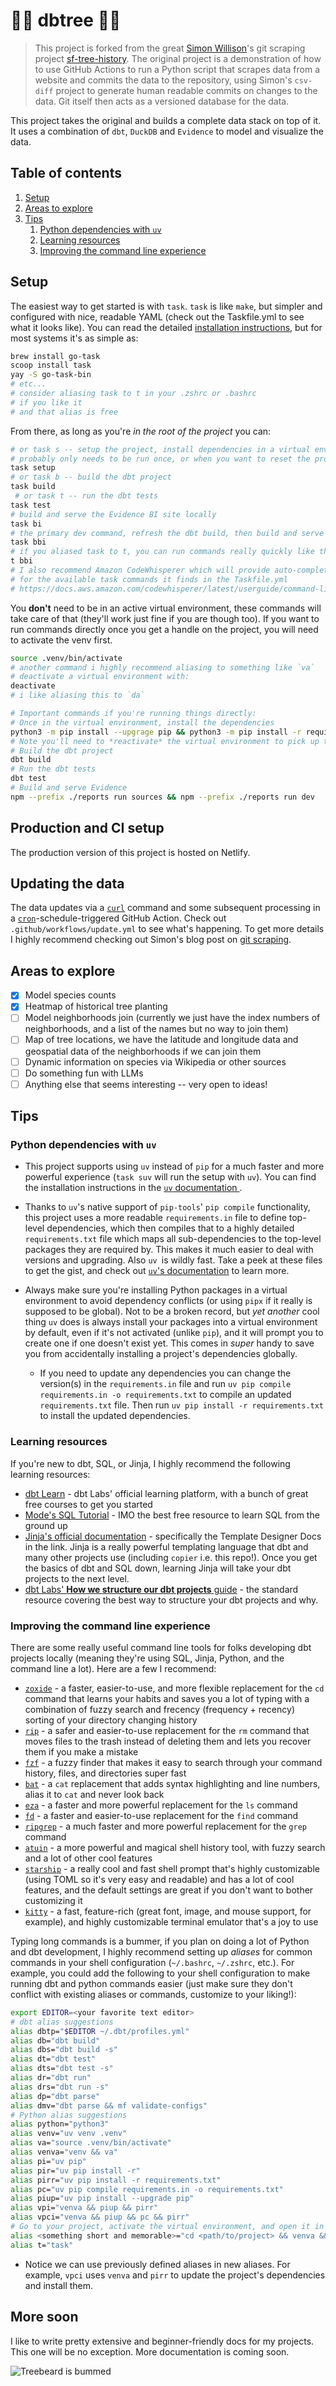 # 🌲🌳 dbtree 🚃🌉

> This project is forked from the great [Simon Willison](https://github.com/simonw)'s git scraping project [sf-tree-history](https://github.com/simonw/sf-tree-history). The original project is a demonstration of how to use GitHub Actions to run a Python script that scrapes data from a website and commits the data to the repository, using Simon's `csv-diff` project to generate human readable commits on changes to the data. Git itself then acts as a versioned database for the data.

This project takes the original and builds a complete data stack on top of it. It uses a combination of `dbt`, `DuckDB` and `Evidence` to model and visualize the data.

## Table of contents

1. [Setup](#setup)
2. [Areas to explore](#areas-to-explore)
3. [Tips](#tips)
   1. [Python dependencies with `uv`](#python-dependencies-with-uv)
   2. [Learning resources](#learning-resources)
   3. [Improving the command line experience](#improving-the-command-line-experience)

## Setup

The easiest way to get started is with `task`. `task` is like `make`, but simpler and configured with nice, readable YAML (check out the Taskfile.yml to see what it looks like). You can read the detailed [installation instructions](https://taskfile.dev/#/installation), but for most systems it's as simple as:

```bash
brew install go-task
scoop install task
yay -S go-task-bin
# etc...
# consider aliasing task to t in your .zshrc or .bashrc
# if you like it
# and that alias is free
```

From there, as long as you're _in the root of the project_ you can:

```bash
# or task s -- setup the project, install dependencies in a virtual environment
# probably only needs to be run once, or when you want to reset the project
task setup
# or task b -- build the dbt project
task build
 # or task t -- run the dbt tests
task test
# build and serve the Evidence BI site locally
task bi
# the primary dev command, refresh the dbt build, then build and serve Evidence
task bbi
# if you aliased task to t, you can run commands really quickly like this
t bbi
# I also recommend Amazon CodeWhisperer which will provide auto-completion
# for the available task commands it finds in the Taskfile.yml
# https://docs.aws.amazon.com/codewhisperer/latest/userguide/command-line.html
```

You **don't** need to be in an active virtual environment, these commands will take care of that (they'll work just fine if you are though too). If you want to run commands directly once you get a handle on the project, you will need to activate the venv first.

```bash
source .venv/bin/activate
# another command i highly recommend aliasing to something like `va`
# deactivate a virtual environment with:
deactivate
# i like aliasing this to `da`

# Important commands if you're running things directly:
# Once in the virtual environment, install the dependencies
python3 -m pip install --upgrage pip && python3 -m pip install -r requirements.txt
# Note you'll need to *reactivate* the virtual environment to pick up the newly installed dependencies
# Build the dbt project
dbt build
# Run the dbt tests
dbt test
# Build and serve Evidence
npm --prefix ./reports run sources && npm --prefix ./reports run dev
```

## Production and CI setup

The production version of this project is hosted on Netlify.

## Updating the data

The data updates via a [`curl`](https://tldr.inbrowser.app/pages/common/curl) command and some subsequent processing in a [`cron`](https://tldr.inbrowser.app/pages/common/cron)-schedule-triggered GitHub Action. Check out `.github/workflows/update.yml` to see what's happening. To get more details I highly recommend checking out Simon's blog post on [git scraping](https://simonwillison.net/2020/Oct/9/git-scraping/).

## Areas to explore

- [x] Model species counts
- [x] Heatmap of historical tree planting
- [ ] Model neighborhoods join (currently we just have the index numbers of neighborhoods, and a list of the names but no way to join them)
- [ ] Map of tree locations, we have the latitude and longitude data and geospatial data of the neighborhoods if we can join them
- [ ] Dynamic information on species via Wikipedia or other sources
- [ ] Do something fun with LLMs
- [ ] Anything else that seems interesting -- very open to ideas!

## Tips

### Python dependencies with `uv`

- This project supports using `uv` instead of `pip` for a much faster and more powerful experience (`task suv` will run the setup with `uv`). You can find the installation instructions in the [ `uv` documentation ](https://github.com/astral-sh/uv).

- Thanks to `uv`'s native support of `pip-tools`' `pip compile` functionality, this project uses a more readable `requirements.in` file to define top-level dependencies, which then compiles that to a highly detailed `requirements.txt` file which maps all sub-dependencies to the top-level packages they are required by. This makes it much easier to deal with versions and upgrading. Also `uv `is wildly fast. Take a peek at these files to get the gist, and check out [`uv`'s documentation](https://github.com/astral-sh/uv) to learn more.

- Always make sure you're installing Python packages in a virtual environment to avoid dependency conflicts (or using `pipx` if it really is supposed to be global). Not to be a broken record, but _yet another_ cool thing `uv` does is always install your packages into a virtual environment by default, even if it's not activated (unlike `pip`), and it will prompt you to create one if one doesn't exist yet. This comes in _super_ handy to save you from accidentally installing a project's dependencies globally.

  - If you need to update any dependencies you can change the version(s) in the `requirements.in` file and run `uv pip compile requirements.in -o requirements.txt` to compile an updated `requirements.txt` file. Then run `uv pip install -r requirements.txt` to install the updated dependencies.

### Learning resources

If you're new to dbt, SQL, or Jinja, I highly recommend the following learning resources:

- [dbt Learn](https://learn.getdbt.com/) - dbt Labs' official learning platform, with a bunch of great free courses to get you started
- [Mode's SQL Tutorial](https://mode.com/sql-tutorial) - IMO the best free resource to learn SQL from the ground up
- [Jinja's official documentation](https://jinja.palletsprojects.com/en/3.0.x/templates/) - specifically the Template Designer Docs in the link. Jinja is a really powerful templating language that dbt and many other projects use (including `copier` i.e. this repo!). Once you get the basics of dbt and SQL down, learning Jinja will take your dbt projects to the next level.
- [dbt Labs' **How we structure our dbt projects** guide](https://docs.getdbt.com/best-practices/how-we-structure/1-guide-overview) - the standard resource covering the best way to structure your dbt projects and why.

### Improving the command line experience

There are some really useful command line tools for folks developing dbt projects locally (meaning they're using SQL, Jinja, Python, and the command line a lot). Here are a few I recommend:

- [`zoxide`](https://github.com/ajeetdsouza/zoxide) - a faster, easier-to-use, and more flexible replacement for the `cd` command that learns your habits and saves you a lot of typing with a combination of fuzzy search and frecency (frequency + recency) sorting of your directory changing history
- [`rip`](https://github.com/nivekuil/rip) - a safer and easier-to-use replacement for the `rm` command that moves files to the trash instead of deleting them and lets you recover them if you make a mistake
- [`fzf`](https://github.com/junegunn/fzf) - a fuzzy finder that makes it easy to search through your command history, files, and directories super fast
- [`bat`](https://github.com/sharkdp/bat) - a `cat` replacement that adds syntax highlighting and line numbers, alias it to `cat` and never look back
- [`eza`](https://github.com/eza-community/eza) - a faster and more powerful replacement for the `ls` command
- [`fd`](https://github.com/sharkdp/fd) - a faster and easier-to-use replacement for the `find` command
- [`ripgrep`](https://github.com/BurntSushi/ripgrep) - a much faster and more powerful replacement for the `grep` command
- [`atuin`](https://github.com/atuinsh/atuin) - a more powerful and magical shell history tool, with fuzzy search and a lot of other cool features
- [`starship`](https://starship.rs/) - a really cool and fast shell prompt that's highly customizable (using TOML so it's very easy and readable) and has a lot of cool features, and the default settings are great if you don't want to bother customizing it
- [`kitty`](https://sw.kovidgoyal.net/kitty/) - a fast, feature-rich (great font, image, and mouse support, for example), and highly customizable terminal emulator that's a joy to use

Typing long commands is a bummer, if you plan on doing a lot of Python and dbt development, I highly recommend setting up _*aliases*_ for common commands in your shell configuration (`~/.bashrc`, `~/.zshrc`, etc.). For example, you could add the following to your shell configuration to make running dbt and python commands easier (just make sure they don't conflict with existing aliases or commands, customize to your liking!):

```bash
export EDITOR=<your favorite text editor>
# dbt alias suggestions
alias dbtp="$EDITOR ~/.dbt/profiles.yml"
alias db="dbt build"
alias dbs="dbt build -s"
alias dt="dbt test"
alias dts="dbt test -s"
alias dr="dbt run"
alias drs="dbt run -s"
alias dp="dbt parse"
alias dmv="dbt parse && mf validate-configs"
# Python alias suggestions
alias python="python3"
alias venv="uv venv .venv"
alias va="source .venv/bin/activate"
alias venva="venv && va"
alias pi="uv pip"
alias pir="uv pip install -r"
alias pirr="uv pip install -r requirements.txt"
alias pc="uv pip compile requirements.in -o requirements.txt"
alias piup="uv pip install --upgrade pip"
alias vpi="venva && piup && pirr"
alias vpci="venva && piup && pc && pirr"
# Go to your project, activate the virtual environment, and open it in your text editor
alias <something short and memorable>="cd <path/to/project> && venva && $EDITOR ."
alias t="task"
```

- Notice we can use previously defined aliases in new aliases. For example, `vpci` uses `venva` and `pirr` to update the project's dependencies and install them.

## More soon

I like to write pretty extensive and beginner-friendly docs for my projects. This one will be no exception. More documentation is coming soon.

![Treebeard is bummed](https://github.com/gwenwindflower/dbtree/assets/91998347/2e30ad90-9222-438a-94f7-c645c0af0725)

